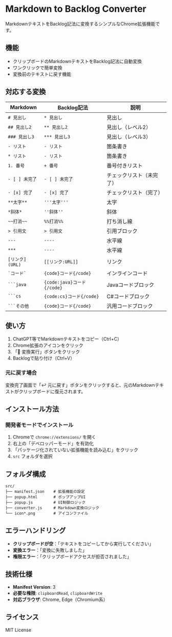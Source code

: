 # Markdown to Backlog Converter

MarkdownテキストをBacklog記法に変換するシンプルなChrome拡張機能です。

## 機能

- クリップボードのMarkdownテキストをBacklog記法に自動変換
- ワンクリックで簡単変換
- 変換前のテキストに戻す機能

## 対応する変換

| Markdown | Backlog記法 | 説明 |
|----------|-------------|------|
| `# 見出し` | `* 見出し` | 見出し |
| `## 見出し2` | `** 見出し2` | 見出し（レベル2） |
| `### 見出し3` | `*** 見出し3` | 見出し（レベル3） |
| `- リスト` | `- リスト` | 箇条書き |
| `* リスト` | `- リスト` | 箇条書き |
| `1. 番号` | `+ 番号` | 番号付きリスト |
| `- [ ] 未完了` | `- [ ] 未完了` | チェックリスト（未完了） |
| `- [x] 完了` | `- [x] 完了` | チェックリスト（完了） |
| `**太字**` | `'''太字'''` | 太字 |
| `*斜体*` | `''斜体''` | 斜体 |
| `~~打消~~` | `%%打消%%` | 打ち消し線 |
| `> 引用文` | `> 引用文` | 引用ブロック |
| `---` | `----` | 水平線 |
| `***` | `----` | 水平線 |
| `[リンク](URL)` | `[[リンク:URL]]` | リンク |
| `` `コード` `` | `{code}コード{/code}` | インラインコード |
| ` ```java ` | `{code:java}コード{/code}` | Javaコードブロック |
| ` ```cs ` | `{code:cs}コード{/code}` | C#コードブロック |
| ` ```その他 ` | `{code}コード{/code}` | 汎用コードブロック |

## 使い方

1. ChatGPT等でMarkdownテキストをコピー（Ctrl+C）
2. Chrome拡張のアイコンをクリック
3. 「🔄 変換実行」ボタンをクリック
4. Backlogで貼り付け（Ctrl+V）

### 元に戻す場合

変換完了画面で「↩️ 元に戻す」ボタンをクリックすると、元のMarkdownテキストがクリップボードに復元されます。

## インストール方法

### 開発者モードでインストール

1. Chromeで `chrome://extensions/` を開く
2. 右上の「デベロッパーモード」を有効化
3. 「パッケージ化されていない拡張機能を読み込む」をクリック
4. `src` フォルダを選択

## フォルダ構成

```
src/
├── manifest.json    # 拡張機能の設定
├── popup.html       # ポップアップUI
├── popup.js         # UI制御ロジック
├── converter.js     # Markdown変換ロジック
└── icon*.png        # アイコンファイル
```

## エラーハンドリング

- **クリップボードが空**：「テキストをコピーしてから実行してください」
- **変換エラー**：「変換に失敗しました」
- **権限エラー**：「クリップボードアクセスが拒否されました」

## 技術仕様

- **Manifest Version**: 3
- **必要な権限**: `clipboardRead`, `clipboardWrite`
- **対応ブラウザ**: Chrome, Edge（Chromium系）

## ライセンス

MIT License